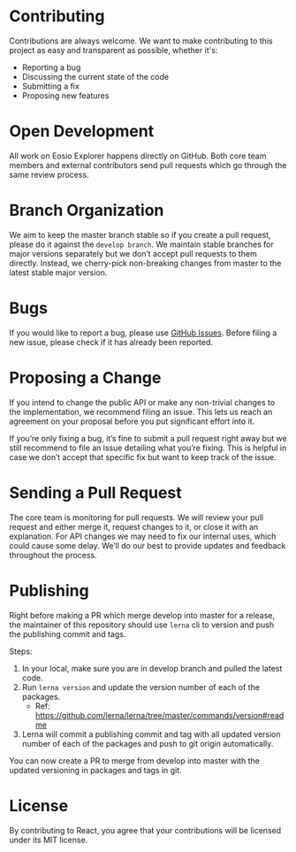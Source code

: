 # Contributing

Contributions are always welcome. We want to make contributing to this project as easy and transparent as possible, whether it's:

- Reporting a bug
- Discussing the current state of the code
- Submitting a fix
- Proposing new features

# Open Development

All work on Eosio Explorer happens directly on GitHub. Both core team members and external contributors send pull requests which go through the same review process.

# Branch Organization

We aim to keep the master branch stable so if you create a pull request, please do it against the `develop branch`. We maintain stable branches for major versions separately but we don’t accept pull requests to them directly. Instead, we cherry-pick non-breaking changes from master to the latest stable major version.

# Bugs

If you would like to report a bug, please use [GitHub Issues](https://github.com/EOSIO/eosio-toppings/issues/new). Before filing a new issue, please check if it has already been reported.

# Proposing a Change

If you intend to change the public API or make any non-trivial changes to the implementation, we recommend filing an issue. This lets us reach an agreement on your proposal before you put significant effort into it.

If you’re only fixing a bug, it’s fine to submit a pull request right away but we still recommend to file an issue detailing what you’re fixing. This is helpful in case we don’t accept that specific fix but want to keep track of the issue.

# Sending a Pull Request

The core team is monitoring for pull requests. We will review your pull request and either merge it, request changes to it, or close it with an explanation. For API changes we may need to fix our internal uses, which could cause some delay. We’ll do our best to provide updates and feedback throughout the process.

# Publishing

Right before making a PR which merge develop into master for a release, the maintainer of this repository should use `lerna` cli to version and push the publishing commit and tags.

Steps:
1. In your local, make sure you are in develop branch and pulled the latest code.
2. Run `lerna version` and update the version number of each of the packages.
   - Ref: https://github.com/lerna/lerna/tree/master/commands/version#readme
3. Lerna will commit a publishing commit and tag with all updated version number of each of the packages and push to git origin automatically.

You can now create a PR to merge from develop into master with the updated versioning in packages and tags in git.

# License

By contributing to React, you agree that your contributions will be licensed under its MIT license.